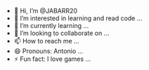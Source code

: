 - 👋 Hi, I’m @JABARR20
- 👀 I’m interested in learning and read code ...
- 🌱 I’m currently learning ...
- 💞️ I’m looking to collaborate on ...
- 📫 How to reach me ...
- 😄 Pronouns: Antonio ...
- ⚡ Fun fact: I love games ...

<!---
JABARR20/JABARR20 is a ✨ special ✨ repository because its `README.md` (this file) appears on your GitHub profile.
You can click the Preview link to take a look at your changes.
--->
